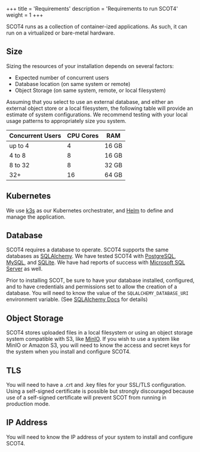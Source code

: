 +++
title = 'Requirements'
description = 'Requirements to run SCOT4'
weight = 1
+++

SCOT4 runs as a collection of container-ized applications.  As such, it can run on a virtualized or bare-metal hardware.  

## Size

Sizing the resources of your installation depends on several factors:

* Expected number of concurrent users
* Database location (on same system or remote)
* Object Storage (on same system, remote, or local filesystem)

Assuming that you select to use an external database, and either an external object store or a local filesystem, the following table will provide an estimate of system configurations.  We recommend testing with your local usage patterns to appropriately size you system.

| Concurrent Users | CPU Cores | RAM |
| ---------------- | --------  | --- |
| up to 4          | 4         | 16 GB  |
| 4 to 8           | 8         | 16 GB  |
| 8 to 32          | 8         | 32 GB  |
| 32+              | 16        | 64 GB  |

## Kubernetes

We use [k3s](https://k3s.io) as our Kubernetes orchestrater, and [Helm](https://helm.sh) to define and manage the application.  

## Database

SCOT4 requires a database to operate.  SCOT4 supports the same databases as [SQLAlchemy](https://sqlalchemy.org).  We have tested SCOT4 with [PostgreSQL](https://postgresql.org), [MySQL](https://mysql.com), and [SQLite](https://sqlite.org).  We have had reports of success with [Microsoft SQL Server](https://microsoft.com/en-us/sql-server/sql-server-downloads) as well.

Prior to installing SCOT, be sure to have your database installed, configured, and to have credentials and permissions set to allow the creation of a database.  You will need to know the value of the `SQLALCHEMY_DATABASE_URI` environment variable. (See [SQLAlchemy Docs](https://docs.sqlalchemy.org/en/20/core/engines.html#backend-specific-urls) for details)

## Object Storage

SCOT4 stores uploaded files in a local filesystem or using an object storage system compatible with S3, like [MinIO](https://min.io).  If you wish to use a system like MinIO or Amazon S3, you will need to know the access and secret keys for the system when you install and configure SCOT4.

## TLS

You will need to have a .crt and .key files for your SSL/TLS configuration.  Using a self-signed certificate is possible but strongly discouraged because use of a self-signed certificate will prevent SCOT from running in production mode.

## IP Address

You will need to know the IP address of your system to install and configure SCOT4.
